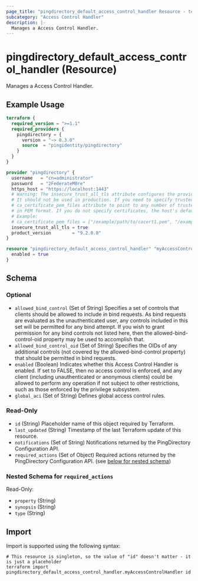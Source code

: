 ```yaml
---
page_title: "pingdirectory_default_access_control_handler Resource - terraform-provider-pingdirectory"
subcategory: "Access Control Handler"
description: |-
  Manages a Access Control Handler.
---
```


# pingdirectory_default_access_control_handler (Resource)

Manages a Access Control Handler.

## Example Usage

```terraform
terraform {
  required_version = ">=1.1"
  required_providers {
    pingdirectory = {
      version = "~> 0.3.0"
      source  = "pingidentity/pingdirectory"
    }
  }
}

provider "pingdirectory" {
  username   = "cn=administrator"
  password   = "2FederateM0re"
  https_host = "https://localhost:1443"
  # Warning: The insecure_trust_all_tls attribute configures the provider to trust any certificate presented by the PingDirectory server.
  # It should not be used in production. If you need to specify trusted CA certificates, use the
  # ca_certificate_pem_files attribute to point to any number of trusted CA certificate files
  # in PEM format. If you do not specify certificates, the host's default root CA set will be used.
  # Example:
  # ca_certificate_pem_files = ["/example/path/to/cacert1.pem", "/example/path/to/cacert2.pem"]
  insecure_trust_all_tls = true
  product_version        = "9.2.0.0"
}

resource "pingdirectory_default_access_control_handler" "myAccessControlHandler" {
  enabled = true
}
```

<!-- schema generated by tfplugindocs -->
## Schema

### Optional

- `allowed_bind_control` (Set of String) Specifies a set of controls that clients should be allowed to include in bind requests. As bind requests are evaluated as the unauthenticated user, any controls included in this set will be permitted for any bind attempt. If you wish to grant permission for any bind controls not listed here, then the allowed-bind-control-oid property may be used to accomplish that.
- `allowed_bind_control_oid` (Set of String) Specifies the OIDs of any additional controls (not covered by the allowed-bind-control property) that should be permitted in bind requests.
- `enabled` (Boolean) Indicates whether this Access Control Handler is enabled. If set to FALSE, then no access control is enforced, and any client (including unauthenticated or anonymous clients) could be allowed to perform any operation if not subject to other restrictions, such as those enforced by the privilege subsystem.
- `global_aci` (Set of String) Defines global access control rules.

### Read-Only

- `id` (String) Placeholder name of this object required by Terraform.
- `last_updated` (String) Timestamp of the last Terraform update of this resource.
- `notifications` (Set of String) Notifications returned by the PingDirectory Configuration API.
- `required_actions` (Set of Object) Required actions returned by the PingDirectory Configuration API. (see [below for nested schema](#nestedatt--required_actions))

<a id="nestedatt--required_actions"></a>
### Nested Schema for `required_actions`

Read-Only:

- `property` (String)
- `synopsis` (String)
- `type` (String)

## Import

Import is supported using the following syntax:

```shell
# This resource is singleton, so the value of "id" doesn't matter - it is just a placeholder
terraform import pingdirectory_default_access_control_handler.myAccessControlHandler id
```

